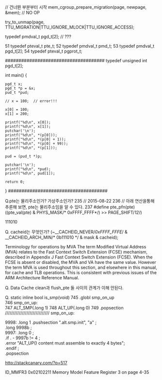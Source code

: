 // 건너뛴 부분부터 시작
mem_cgroup_prepare_migration(page, newpage, &mem); // NO OP

try_to_unmap(page, TTU_MIGRATION|TTU_IGNORE_MLOCK|TTU_IGNORE_ACCESS);


typedef pmdval_t pgd_t[2]; // ???

 51 typedef pteval_t pte_t;
 52 typedef pmdval_t pmd_t;
 53 typedef pmdval_t pgd_t[2];
 54 typedef pteval_t pgprot_t;

#####################################
typedef unsigned int pgd_t[2];

int main() {
	
	pgd_t x;
	pgd_t *p = &x;
	pud_t *pud;
	
	// x = 100;  // error!!!
	
	x[0] = 100;
	x[1] = 200;
	
	printf("%d\n", x[0]);
	printf("%d\n", x[1]);
	putchar('\n');
	printf("%d\n", *(p[0]));
	printf("%d\n", *(p[0] + 1));
	printf("%d\n", *(p[0] + 99));
	printf("%d\n", *(p[1]));
	
	pud = (pud_t *)p;
	
	putchar('\n');
	printf("%d\n", *pud);
	printf("%d\n", pud[1]);

	return 0;
}
#####################################

Q.pte는 물리주소인가? 가상주소인가?
235 // 2015-08-22
236 // 아래 연산을통해 추론해 보면, pte는 물리주소임을 알 수 있다.
237 #define pte_pfn(pte)        ((pte_val(pte) & PHYS_MASK/* 0xFFFF_FFFF*/) >> PAGE_SHIFT/*12*/)

111010

Q. cacheid는 무엇인가?
(~__CACHEID_NEVER/*0xFFFF_FFFE*/ & __CACHEID_ARCH_MIN/* 0b111010 */ & mask & cacheid);

Terminology for operations by MVA
The term Modified Virtual Address (MVA) relates to the Fast Context Switch Extension (FCSE) mechanism,
described in Appendix J Fast Context Switch Extension (FCSE). When the FCSE is absent or disabled, the MVA
and VA have the same value. However the term MVA is used throughout this section, and elsewhere in this manual,
for cache and TLB operations. This is consistent with previous issues of the ARM Architecture Reference Manual.

Q. Data Cache clean과 flush_pte 둘 사이의 관계가 이해 안된다.


Q. static inline bool is_smp(void)
745         .globl  smp_on_up       
746 smp_on_up:                      
747         ALT_SMP(.long   1)
748         ALT_UP(.long    0)
749         .popsection
/////////////////////////////
smp_on_up:

9998:   .long 1
    .pushsection ".alt.smp.init", "a"           ;\
    .long   9998b                       ;\
9997:   .long    0                          ;\
    .if . - 9997b != 4                  ;\
        .error "ALT_UP() content must assemble to exactly 4 bytes";\
    .endif                          ;\
    .popsection

http://stackcanary.com/?p=517

ID_MMFR3 0x02102211 Memory Model Feature Register 3 on page 4-35
 

